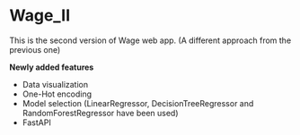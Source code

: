 # Wage_II

This is the second version of Wage web app. (A different approach from the previous one)

**Newly added features**

- Data visualization
- One-Hot encoding
- Model selection (LinearRegressor, DecisionTreeRegressor and RandomForestRegressor have been used)
- FastAPI
